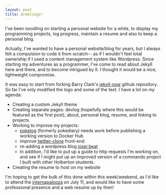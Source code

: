 ```yaml
---
layout: post
title: Greetings!
---
```


I've been noodling on starting a personal website for a while, to display my programming projects, log progress, maintain a resume and also to keep a personal blog.

Actually, I've wanted to have a personal website/blog for years, but I always felt a compulsion to code it from scratch-- as if I wouldn't feel total ownership if I used a content management system like Wordpress. Since starting my adventures as a programmer, I've come to read about Jekyll here and there, and to become intrigued by it. I thought it would be a nice, lightweight compromise. 

It was easy to start from forking Barry Clark's [jekyll-now](https://github.com/barryclark/jekyll-now) github repository. So far I've only modified the logo and some of the text. I have a lot on my agenda:

* Creating a custom Jekyll theme
* Creating separate pages: devlog (hopefully where this would be featured as the first post), about, personal blog, resume, and linking to projects
* Working to improve my projects:
  * [pokelog](https://github.com/electrachong/pokelog) (formerly pokediary) needs work before publishing a working version to Docker Hub
  * improve [twitter-clone](http://jellycube.space/twitter-clone/index.php) front-end
  * re-adding a wordpress blog [josei beat](http://jellycube.space/josei-beat/)
  * In addition, I'd like to put up a guide to http requests I'm working on, and see if I might put up an improved version of a commando project I built with other Holberton students.
* Creating the resume to host on my website

I'm hoping to get the bulk of this done within this week/weekend, as I'd like to attend the [internapalooza](http://internapalooza.com) on July 11, and would like to have some professional presence and a web resume up by then!
